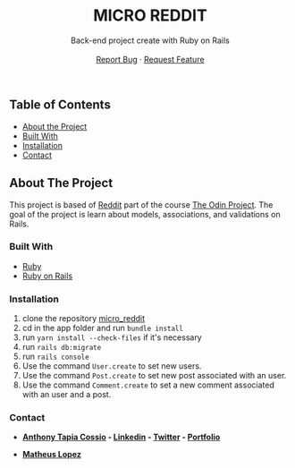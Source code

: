 <p align="center">
  <h1 align="center">MICRO REDDIT</h1>

  <p align="center">
    Back-end project create with Ruby on Rails
    <br>
    <br>
    <a href="https://github.com/AnthonyTC89/micro-reddit/issues">Report Bug</a>
    ·
    <a href="https://github.com/AnthonyTC89/micro-reddit/issues">Request Feature</a>
  </p>
  <br>
</p>

<!-- TABLE OF CONTENTS -->
## Table of Contents

* [About the Project](#about-the-project)
* [Built With](#built-with)
* [Installation](#installation)
* [Contact](#Contact)

<!-- ABOUT THE PROJECT -->
## About The Project

This project is based of [Reddit](https://www.reddit.com/) part of the course [The Odin Project](https://www.theodinproject.com/courses/ruby-on-rails/lessons/building-with-active-record-ruby-on-rails). 
The goal of the project is learn about models, associations, and validations on Rails.

### Built With

* [Ruby](https://www.ruby-lang.org/en/)
* [Ruby on Rails](https://rubyonrails.org/)

### Installation

  1. clone the repository [micro_reddit](https://github.com/AnthonyTC89/micro-reddit)
  2. cd in the app folder and run `bundle install`
  3. run `yarn install --check-files` if it's necessary
  4. run `rails db:migrate`
  5. run `rails console`
  6. Use the command `User.create` to set new users.
  7. Use the command `Post.create` to set new post associated with an user.
  8. Use the command `Comment.create` to set a new comment associated with an user and a post.
  
### Contact

* **[Anthony Tapia Cossio](https://github.com/AnthonyTC89) - [Linkedin](linkedin.com/in/anthony-tapia-cossio) - [Twitter](https://twitter.com/ptonypTC) - [Portfolio](https://portfolio-anthony.herokuapp.com/)**

* **[Matheus Lopez](https://github.com/matheus-fls)**
